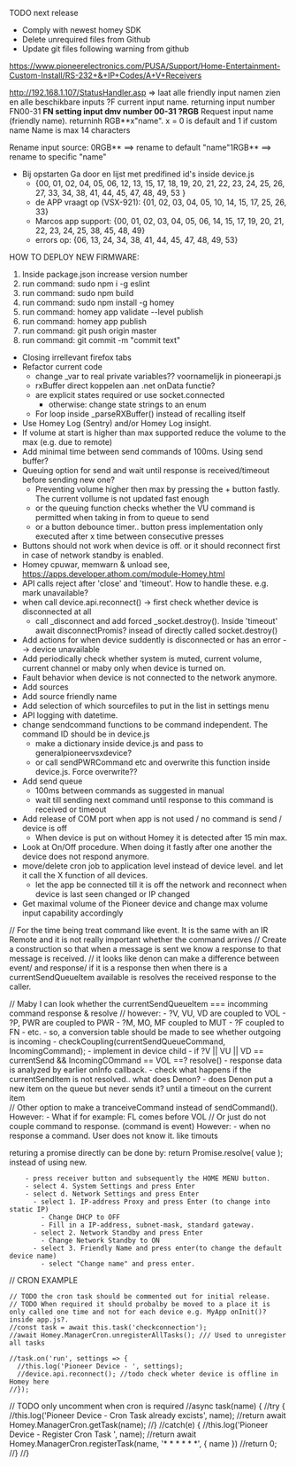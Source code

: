 
TODO next release

- Comply with newest homey SDK
- Delete unrequired files from Github
- Update git files following warning from github













https://www.pioneerelectronics.com/PUSA/Support/Home-Entertainment-Custom-Install/RS-232+&+IP+Codes/A+V+Receivers

http://192.168.1.107/StatusHandler.asp => laat alle friendly input namen zien en alle beschikbare inputs
?F current input name. returning input number FN00-31
**FN setting input dmv number 00-31
?RGB** Request input name (friendly name). returninh RGB**x"name". x = 0 is default and 1 if custom
 name
Name is max 14 characters

Rename input source:
0RGB** ==> rename to default
"name"1RGB** ==> rename to specific "name" 


- Bij opstarten Ga door en lijst met predifined id's inside device.js
	- {00, 01, 02, 04, 05, 06, 12, 13, 15, 17, 18, 19, 20, 21, 22, 23, 24, 25, 26, 27, 33, 34, 38, 41, 44, 45, 47, 48, 49, 53 }
	- de APP vraagt op (VSX-921): {01, 02, 03, 04, 05, 10, 14, 15, 17, 25, 26, 33}
	- Marcos app support: {00, 01, 02, 03, 04, 05, 06, 14, 15, 17, 19, 20, 21, 22, 23, 24, 25, 38, 45, 48, 49}
	- errors op: {06, 13, 24, 34, 38, 41, 44, 45, 47, 48, 49, 53}






HOW TO DEPLOY NEW FIRMWARE:
1. Inside package.json increase version number
2. run command: sudo npm i -g eslint
3. run command: sudo npm build
4. run command: sudo npm install -g homey
5. run command: homey app validate --level publish
6. run command: homey app publish
7. run command: git push origin master
8. run command: git commit -m "commit text"




- Closing irrellevant firefox tabs
- Refactor current code
	- change _var to real private variables?? voornamelijk in pioneerapi.js
	- rxBuffer direct koppelen aan .net onData functie?
	- are explicit states required or use socket.connected
		- otherwise: change state strings to an enum
	- For loop inside _parseRXBuffer() instead of recalling itself
- Use Homey Log (Sentry) and/or Homey Log insight.
- If volume at start is higher than max supported reduce the volume to the max (e.g. due to remote)
- Add minimal time between send commands of 100ms. Using send buffer?
- Queuing option for send and wait until response is received/timeout before sending new one?
  - Preventing volume higher then max by pressing the + button fastly. The current vollume is not updated fast enough 
  - or the queuing function checks whether the VU command is permitted when taking in from to queue to send
  - or a button debounce timer.. button press implementation only executed after x time between consecutive presses
- Buttons should not work when device is off. or it should reconnect first in case of network standby is enabled. 
- Homey cpuwar, memwarn & unload see, https://apps.developer.athom.com/module-Homey.html
- API calls reject after 'close' and 'timeout'. How to handle these. e.g. mark unavailable? 
- when call device.api.reconnect() -> first check whether device is disconnected at all
	- call _disconnect and add forced _socket.destroy(). Inside 'timeout' await disconnectPromis? insead of directly called socket.destroy()
- Add actions for when device suddently is disconnected or has an error --> device unavailable
- Add periodically check whether system is muted, current volume, current channel or maby only when device is turned on. 
- Fault behavior when device is not connected to the network anymore. 
- Add sources 
- Add source friendly name
- Add selection of which sourcefiles to put in the list in settings menu
- API logging with datetime.
- change sendcommand functions to be command independent. The command ID should be in device.js
	- make a dictionary inside device.js and pass to generalpioneervsxdevice?
	- or call sendPWRCommand etc and overwrite this function inside device.js. Force overwrite??
- Add send queue
	- 100ms between commands as suggested in manual
	- wait till sending next command until response to this command is received or timeout
- Add release of COM port when app is not used / no command is send / device is off
	- When device is put on without Homey it is detected after 15 min max.
- Look at On/Off procedure. When doing it fastly after one another the device does not respond anymore.
- move/delete cron job to application level instead of device level. and let it call the X function of all devices.
	- let the app be connected till it is off the network and reconnect when device is last seen changed or IP changed
- Get maximal volume of the Pioneer device and change max volume input capability accordingly




 // For the time being treat command like event. It is the same with an IR Remote and it is not really important whether the command arrives
 // Create a construction so that when a message is sent we know a response to that message is received.
 // it looks like denon can make a difference between event/ and response/ if it is a response then when there is a currentSendQueueItem available is resolves the received response to the caller. 

 // Maby I can look whether the currentSendQueueItem === incomming command response & resolve
 // however:
 		- ?V, VU, VD are coupled to VOL
		- ?P, PWR are coupled to PWR
		- ?M, MO, MF coupled to MUT
		- ?F coupled to FN
		- etc.
		- so, a conversion table should be made to see whether outgoing is incoming
			- checkCoupling(currentSendQueueCommand, IncomingCommand);
				- implement in device child
				- if ?V || VU || VD == currentSend && IncomingCOmmand == VOL ==? resolve()
				- response data is analyzed by earlier onInfo callback.
		- check what happens if the currentSendItem is not resolved.. what does Denon?
			- does Denon put a new item on the queue but never sends it? until a timeout on the current item		
 // Other option to make a tranceiveCommand instead of sendCommand(). 
 	However:
 		- What if for example: FL comes before VOL
 // Or just do not couple command to response. (command is event)
    However:
         - when no response a command. User does not know it. like timouts

 returing a promise directly can be done by: return Promise.resolve( value ); instead of using new.

        - press receiver button and subsequently the HOME MENU button. 
        - select 4. System Settings and press Enter
        - select d. Network Settings and press Enter
          - select 1. IP-address Proxy and press Enter (to change into static IP)
            - Change DHCP to OFF
            - Fill in a IP-address, subnet-mask, standard gateway. 
          - select 2. Network Standby and press Enter
            - Change Network Standby to ON
          - select 3. Friendly Name and press enter(to change the default device name)
            - select "Change name" and press enter.



// CRON EXAMPLE

    // TODO the cron task should be commented out for initial release. 
    // TODO When required it should probalby be moved to a place it is only called one time and not for each device e.g. MyApp onInit()? inside app.js?. 
    //const task = await this.task('checkconnection');
    //await Homey.ManagerCron.unregisterAllTasks(); /// Used to unregister all tasks

    //task.on('run', settings => {
      //this.log('Pioneer Device - ', settings); 
      //device.api.reconnect(); //todo check wheter device is offline in Homey here
    //});

  // TODO only uncomment when cron is required
  //async task(name) {
    //try {
    	//this.log('Pioneer Device - Cron Task already excists', name);
      	//return await Homey.ManagerCron.getTask(name);
    //} 
    //catch(e) {
      	//this.log('Pioneer Device - Register Cron Task ', name);
      	//return await Homey.ManagerCron.registerTask(name, '* * * * * *', { name })
      	//return 0;
    //}
  //}
